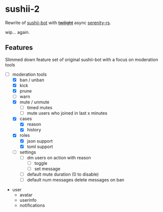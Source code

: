 # sushii-2

Rewrite of [sushii-bot](https://github.com/drklee3/sushii-bot) with
[~~twilight~~](https://github.com/twilight-rs/twilight) async
[serenity-rs](https://github.com/serenity-rs/serenity/).

wip... again.

## Features

Slimmed down feature set of original sushii-bot with a focus on moderation tools

-   [ ] moderation tools
    -   [x] ban / unban
    -   [x] kick
    -   [x] prune
    -   [ ] warn
    -   [x] mute / unmute
        -   [ ] timed mutes
        -   [ ] mute users who joined in last x minutes
    -   [x] cases
        -   [x] reason
        -   [x] history
    -   [x] roles
        -   [x] json support
        -   [x] toml support
    -   [ ] settings
        -   [ ] dm users on action with reason
            -   [ ] toggle
            -   [ ] set message
        -   [ ] default mute duration (0 to disable)
        -   [ ] default num messages delete messages on ban
-   user
    -   avatar
    -   userinfo
    -   notifications
